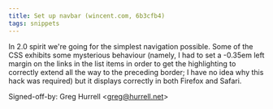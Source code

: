 ```yaml
---
title: Set up navbar (wincent.com, 6b3cfb4)
tags: snippets
---
```


In 2.0 spirit we're going for the simplest navigation possible. Some of the CSS exhibits some mysterious behaviour (namely, I had to set a -0.35em left margin on the links in the list items in order to get the highlighting to correctly extend all the way to the preceding border; I have no idea why this hack was required) but it displays correctly in both Firefox and Safari.

Signed-off-by: Greg Hurrell &lt;greg@hurrell.net&gt;
